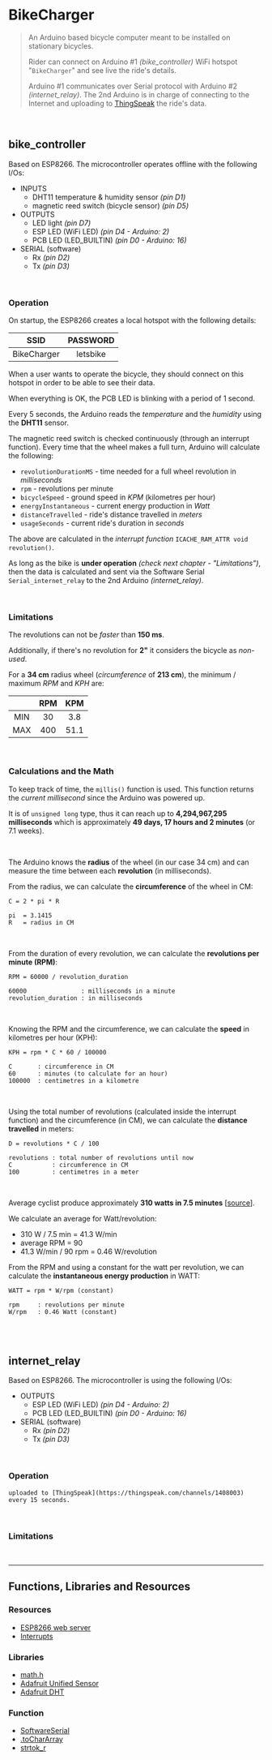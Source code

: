 # BikeCharger

> An Arduino based bicycle computer meant to be installed on stationary bicycles.
> 
> Rider can connect on Arduino #1 *(bike_controller)* WiFi hotspot "`BikeCharger`" and see live the ride's details.
> 
> Arduino #1 communicates over Serial protocol with Arduino #2 *(internet_relay)*. The 2nd Arduino is in charge of connecting to the Internet and uploading to [ThingSpeak](https://thingspeak.com/channels/1408003) the ride's data.

<br>

## bike_controller

Based on ESP8266. The microcontroller operates offline with the following I/Os:
- INPUTS
    - DHT11 temperature & humidity sensor *(pin D1)*
    - magnetic reed switch (bicycle sensor) *(pin D5)*
- OUTPUTS
    - LED light *(pin D7)*
    - ESP LED (WiFi LED) *(pin D4 - Arduino: 2)*
    - PCB LED (LED_BUILTIN) *(pin D0 - Arduino: 16)*
- SERIAL (software)
    - Rx *(pin D2)*
    - Tx *(pin D3)*

<br>

### Operation

On startup, the ESP8266 creates a local hotspot with the following details:

| SSID | PASSWORD |
|:---:|:---:|
|BikeCharger|letsbike|

When a user wants to operate the bicycle, they should connect on this hotspot in order to be able to see their data.

When everything is OK, the PCB LED is blinking with a period of 1 second.

Every 5 seconds, the Arduino reads the *temperature* and the *humidity* using the **DHT11** sensor.

The magnetic reed switch is checked continuously (through an interrupt function). Every time that the wheel makes a full turn, Arduino will calculate the following:
- `revolutionDurationMS` - time needed for a full wheel revolution in *milliseconds*
- `rpm` - revolutions per minute
- `bicycleSpeed` - ground speed in *KPM* (kilometres per hour)
- `energyInstantaneous` - current energy production in *Watt*
- `distanceTravelled` - ride's distance travelled in *meters*
- `usageSeconds` - current ride's duration in *seconds*

The above are calculated in the *interrupt function* `ICACHE_RAM_ATTR void revolution()`.

As long as the bike is **under operation** *(check next chapter - "Limitations")*, then the data is calculated and sent via the Software Serial `Serial_internet_relay` to the 2nd Arduino *(internet_relay)*.

<br>

### Limitations

The revolutions can not be *faster* than **150 ms**.

Additionally, if there's no revolution for **2"** it considers the bicycle as *non-used*.


For a **34 cm** radius wheel (*circumference* of **213 cm**), the minimum / maximum *RPM* and *KPH* are:

| | RPM | KPM |
|:---:|:---:|:---:|
|MIN|30|3.8|
|MAX|400|51.1|

<br>

### Calculations and the Math

To keep track of time, the `millis()` function is used. This function returns the *current millisecond* since the Arduino was powered up.

It is of `unsigned long` type, thus it can reach up to **4,294,967,295 milliseconds** which is approximately **49 days, 17 hours and 2 minutes** (or 7.1 weeks).

<br>

The Arduino knows the **radius** of the wheel (in our case 34 cm) and can measure the time between each **revolution** (in milliseconds).

From the radius, we can calculate the **circumference** of the wheel in CM:
    
    C = 2 * pi * R

    pi  = 3.1415
    R   = radius in CM

<br>

From the duration of every revolution, we can calculate the **revolutions per minute (RPM)**:

    RPM = 60000 / revolution_duration

    60000               : milliseconds in a minute
    revolution_duration : in milliseconds

<br>

Knowing the RPM and the circumference, we can calculate the **speed** in kilometres per hour (KPH):

    KPH = rpm * C * 60 / 100000
    
    C       : circumference in CM
    60      : minutes (to calculate for an hour)
    100000  : centimetres in a kilometre

<br>

Using the total number of revolutions (calculated inside the interrupt function) and the circumference (in CM), we can calculate the **distance travelled** in meters:

    D = revolutions * C / 100

    revolutions : total number of revolutions until now
    C           : circumference in CM
    100         : centimetres in a meter

<br>

Average cyclist produce approximately **310 watts in 7.5 minutes** [[source](https://bestsportslounge.com/watts-produced-cycling)].

We calculate an average for Watt/revolution:
- 310 W  /  7.5 min  =  41.3 W/min
- average RPM = 90
- 41.3 W/min  /  90 rpm  =  0.46 W/revolution

From the RPM and using a constant for the watt per revolution, we can calculate the **instantaneous energy production** in WATT:

    WATT = rpm * W/rpm (constant)
    
    rpm     : revolutions per minute
    W/rpm   : 0.46 Watt (constant)

<br>
<br>

## internet_relay

Based on ESP8266. The microcontroller is using the following I/Os:
- OUTPUTS
    - ESP LED (WiFi LED) *(pin D4 - Arduino: 2)*
    - PCB LED (LED_BUILTIN) *(pin D0 - Arduino: 16)*
- SERIAL (software)
    - Rx *(pin D2)*
    - Tx *(pin D3)*

<br>

### Operation

    uploaded to [ThingSpeak](https://thingspeak.com/channels/1408003) every 15 seconds.

<br>

### Limitations

<br>

* * *

## Functions, Libraries and Resources

### Resources

- [ESP8266 web server](https://randomnerdtutorials.com/esp8266-nodemcu-access-point-ap-web-server/)
- [Interrupts](https://randomnerdtutorials.com/interrupts-timers-esp8266-arduino-ide-nodemcu/)

### Libraries

- [math.h](https://www.nongnu.org/avr-libc/user-manual/group__avr__math.html)
- [Adafruit Unified Sensor](https://github.com/adafruit/Adafruit_Sensor)
- [Adafruit DHT](https://github.com/adafruit/DHT-sensor-library)

### Function

- [SoftwareSerial](https://www.arduino.cc/en/Reference/SoftwareSerial)
- [.toCharArray](https://arduinogetstarted.com/reference/arduino-string-tochararray)
- [strtok_r](https://www.geeksforgeeks.org/strtok-strtok_r-functions-c-examples/)


